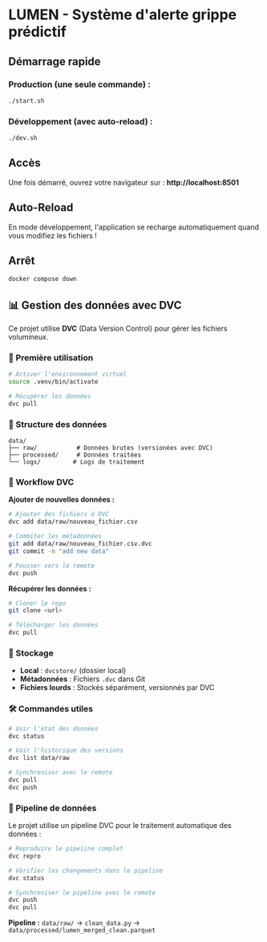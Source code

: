 # LUMEN - Système d'alerte grippe prédictif

## Démarrage rapide

### Production (une seule commande) :
```bash
./start.sh
```

### Développement (avec auto-reload) :
```bash
./dev.sh
```

## Accès

Une fois démarré, ouvrez votre navigateur sur :
**http://localhost:8501**

## Auto-Reload

En mode développement, l'application se recharge automatiquement quand vous modifiez les fichiers !

## Arrêt

```bash
docker compose down
```

## 📊 Gestion des données avec DVC

Ce projet utilise **DVC** (Data Version Control) pour gérer les fichiers volumineux.

### 🚀 Première utilisation

```bash
# Activer l'environnement virtuel
source .venv/bin/activate

# Récupérer les données
dvc pull
```

### 📁 Structure des données

```
data/
├── raw/           # Données brutes (versionées avec DVC)
├── processed/     # Données traitées
└── logs/         # Logs de traitement
```

### 🔄 Workflow DVC

**Ajouter de nouvelles données :**
```bash
# Ajouter des fichiers à DVC
dvc add data/raw/nouveau_fichier.csv

# Commiter les métadonnées
git add data/raw/nouveau_fichier.csv.dvc
git commit -m "add new data"

# Pousser vers le remote
dvc push
```

**Récupérer les données :**
```bash
# Cloner le repo
git clone <url>

# Télécharger les données
dvc pull
```

### 💾 Stockage

- **Local** : `dvcstore/` (dossier local)
- **Métadonnées** : Fichiers `.dvc` dans Git
- **Fichiers lourds** : Stockés séparément, versionnés par DVC

### 🛠️ Commandes utiles

```bash
# Voir l'état des données
dvc status

# Voir l'historique des versions
dvc list data/raw

# Synchroniser avec le remote
dvc pull
dvc push
```

### 🔄 Pipeline de données

Le projet utilise un pipeline DVC pour le traitement automatique des données :

```bash
# Reproduire le pipeline complet
dvc repro

# Vérifier les changements dans le pipeline
dvc status

# Synchroniser le pipeline avec le remote
dvc push
dvc pull
```

**Pipeline :** `data/raw/` → `clean_data.py` → `data/processed/lumen_merged_clean.parquet`
